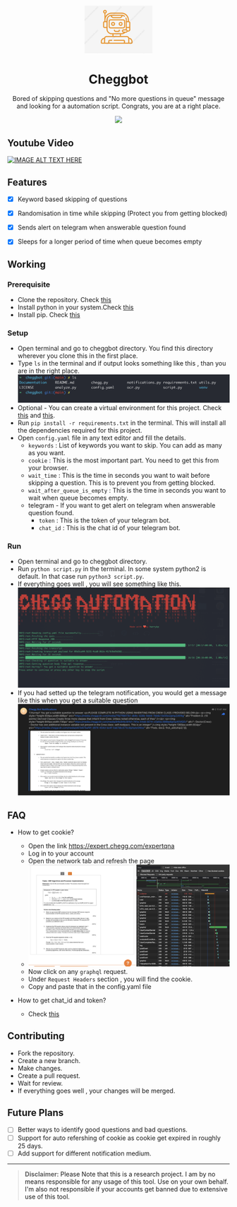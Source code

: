 <p align="center">
  <img src="./images/icon.png" width="154" />
  <h1 align="center">Cheggbot</h1>
  <p align="center">Bored of skipping questions and "No more questions in queue" message and looking for a automation script. Congrats, you are at a right place.</p>
  <p align="center">
    <a href="https://www.python.org/">
    	<img src="https://img.shields.io/badge/built%20with-Python3-red.svg" />
    </a>
  </p>
</p>

## Youtube Video
[![IMAGE ALT TEXT HERE](https://user-images.githubusercontent.com/55315065/212940447-dd4f7686-e384-4d1a-8906-2df67303ec4d.png)](https://www.youtube.com/watch?v=FtE64YC9XqA)

## Features
- [x] Keyword based skipping of questions
- [x] Randomisation in time while skipping (Protect you from getting blocked)
- [x] Sends alert on telegram when answerable question found
- [x] Sleeps for a longer period of time when queue becomes empty


## Working
### Prerequisite
- Clone the repository. Check [this](https://docs.github.com/en/repositories/creating-and-managing-repositories/cloning-a-repository)
 - Install python in your system.Check [this](https://topictrick.com/install-python-on-any-platform/)
 - Install pip. Check [this](https://www.geeksforgeeks.org/how-to-install-pip-on-windows/)

### Setup
- Open terminal and go to cheggbot directory. You find this directory wherever you clone this in the first place.
- Type ```ls``` in the terminal and if output looks something like this , than you are in the right place.
![Home Directory](./images/Home%20Directory.png)
- Optional - You can create a virtual environment for this project. Check [this](https://docs.python.org/3/tutorial/venv.html) and [this](https://www.geeksforgeeks.org/python-virtual-environment/).
- Run ```pip install -r requirements.txt``` in the terminal. This will install all the dependencies required for this project.
- Open ```config.yaml``` file in any text editor and fill the details.
  - ```keywords``` : List of keywords you want to skip. You can add as many as you want.
  - ```cookie``` : This is the most important part. You need to get this from your browser.
  - ```wait_time``` : This is the time in seconds you want to wait before skipping a question. This is to prevent you from getting blocked.
  - ```wait_after_queue_is_empty``` : This is the time in seconds you want to wait when queue becomes empty.
  - telegram - If you want to get alert on telegram when answerable question found.
    - ```token``` : This is the token of your telegram bot.
    - ```chat_id``` : This is the chat id of your telegram bot.

### Run
- Open terminal and go to cheggbot directory.
- Run ```python script.py``` in the terminal. In some system python2 is default. In that case run ```python3 script.py```.
- If everything goes well , you will see something like this.
!["Script Running"](./images/Script%20Running.png)
- If you had setted up the telegram notification, you would get a message like this when you get a suitable question
!["Telegram Notification"](./images/Telegram%20Notification.png)

## FAQ
- How to get cookie?
  - Open the link https://expert.chegg.com/expertqna
  - Log in to your account
  - Open the network tab and refresh the page
  - !["Network Tab](./images/Find%20Cookie.png)
  - Now click on any ```graphql``` request.
  - Under ```Request Headers``` section , you will find the cookie.
  - Copy and paste that in the config.yaml file

- How to get chat_id and token?
  - Check [this](https://help.nethunt.com/en/articles/6253243-how-to-make-an-api-call-to-the-telegram-channel)


## Contributing
- Fork the repository.
- Create a new branch.
- Make changes.
- Create a pull request.
- Wait for review.
- If everything goes well , your changes will be merged.

## Future Plans
- [ ] Better ways to identify good questions and bad questions.
- [ ] Support for auto refershing of cookie as cookie get expired in roughly 25 days.
- [ ] Add support for different notification medium.

---

> **Disclaimer**<a name="disclaimer" />: Please Note that this is a research project. I am by no means responsible for any usage of this tool. Use on your own behalf. I'm also not responsible if your accounts get banned due to extensive use of this tool.

